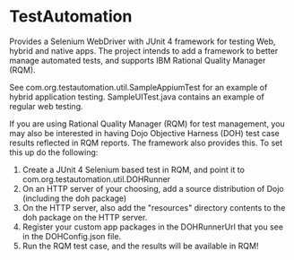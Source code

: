 TestAutomation
==============

Provides a Selenium WebDriver with JUnit 4 framework for testing Web, hybrid and native apps.  The project intends to add a framework to better manage automated tests, and supports IBM Rational Quality Manager (RQM).

See com.org.testautomation.util.SampleAppiumTest for an example of hybrid application testing.  SampleUITest.java contains an example of regular web testing.

If you are using Rational Quality Manager (RQM) for test management, you may also be interested in having Dojo Objective Harness (DOH) test case results reflected in RQM reports.
The framework also provides this.  To set this up do the following:

1. Create a JUnit 4 Selenium based test in RQM, and point it to com.org.testautomation.util.DOHRunner
2. On an HTTP server of your choosing, add a source distribution of Dojo (including the doh package)
3. On the HTTP server, also add the "resources" directory contents to the doh package on the HTTP server.
4. Register your custom app packages in the DOHRunnerUrl that you see in the DOHConfig.json file.
5. Run the RQM test case, and the results will be available in RQM!
